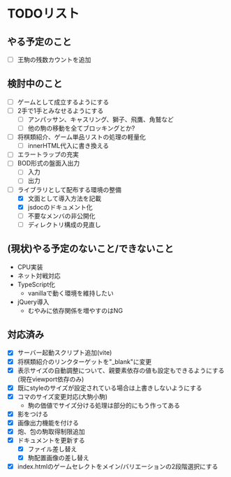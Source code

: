 # TODOリスト
## やる予定のこと
* [ ] 王駒の残数カウントを追加

## 検討中のこと
* [ ] ゲームとして成立するようにする
* [ ] 2手で1手とみなせるようにする
  * [ ] アンパッサン、キャスリング、獅子、飛鷹、角鷲など
  * [ ] 他の駒の移動を全てブロッキングとか?
* [ ] 将棋類紹介、ゲーム単品リストの処理の軽量化
  * [ ] innerHTML代入に書き換える
* [ ] エラートラップの充実
* [ ] BOD形式の盤面入出力
  * [ ] 入力
  * [ ] 出力
* [ ] ライブラリとして配布する環境の整備
  * [x] 文面として導入方法を記載
  * [x] jsdocのドキュメント化
  * [ ] 不要なメンバの非公開化
  * [ ] ディレクトリ構成の見直し

## (現状)やる予定のないこと/できないこと
* CPU実装
* ネット対戦対応
* TypeScript化
  * vanillaで動く環境を維持したい
* jQuery導入
  * むやみに依存関係を増やすのはNG

## 対応済み
* [x] サーバー起動スクリプト追加(vite)
* [x] 将棋類紹介のリンクターゲットを"_blank"に変更
* [x] 表示サイズの自動調整について、親要素依存の値も設定もできるようにする(現在viewport依存のみ)
* [x] 既にstyleのサイズが設定されている場合は上書きしないようにする
* [x] コマのサイズ変更対応(大駒小駒)
  * 駒の価値でサイズ分ける処理は部分的にもう作ってある
* [x] 影をつける
* [x] 画像出力機能を付ける
* [x] 炮、包の駒取得制限追加
* [x] ドキュメントを更新する
  * [x] ファイル差し替え
  * [x] 駒配置画像の差し替え
* [x] index.htmlのゲームセレクトをメイン/バリエーションの2段階選択にする
